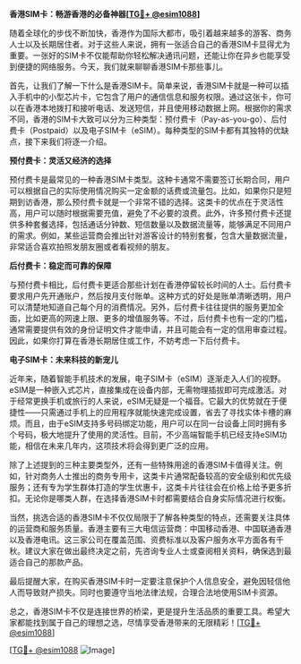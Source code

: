 **香港SIM卡：畅游香港的必备神器[[TG💪+ @esim1088](https://t.me/s/esim1088)]**

随着全球化的步伐不断加快，香港作为国际大都市，吸引着越来越多的游客、商务人士以及长期居住者。对于这些人来说，拥有一张适合自己的香港SIM卡显得尤为重要。一张好的SIM卡不仅能帮助你轻松解决通讯问题，还能让你在异乡也能享受到便捷的网络服务。今天，我们就来聊聊香港SIM卡那些事儿。

首先，让我们了解一下什么是香港SIM卡。简单来说，香港SIM卡就是一种可以插入手机中的小型芯片卡，它包含了用户的通信信息和服务权限。通过这张卡，你可以在香港本地拨打和接听电话、发送短信，并且使用移动数据上网。根据你的需求不同，香港的SIM卡大致可以分为三种类型：预付费卡（Pay-as-you-go）、后付费卡（Postpaid）以及电子SIM卡（eSIM）。每种类型的SIM卡都有其独特的优缺点，接下来我们将逐一介绍。

**预付费卡：灵活又经济的选择**

预付费卡是最常见的一种香港SIM卡类型。这种卡通常不需要签订长期合同，用户可以根据自己的实际使用情况购买一定金额的话费或流量包。比如，如果你只是短期到访香港，那么预付费卡就是一个非常不错的选择。这类卡的优点在于灵活性高，用户可以随时根据需要充值，避免了不必要的浪费。此外，许多预付费卡还提供多种套餐选择，包括通话分钟数、短信数量以及数据流量等，能够满足不同用户的需求。例如，某些运营商会推出针对游客设计的特别套餐，包含大量数据流量，非常适合喜欢拍照发朋友圈或者看视频的朋友。

**后付费卡：稳定而可靠的保障**

与预付费卡相比，后付费卡更适合那些计划在香港停留较长时间的人士。后付费卡要求用户先开通账户，然后按月支付账单。这种方式的好处是账单清晰透明，用户可以清楚地知道自己每个月的消费情况。另外，后付费卡往往提供的服务更加全面，比如更高的网速上限、更多的增值服务等。不过，后付费卡也有一定的门槛，通常需要提供有效的身份证明文件才能申请，并且可能会有一定的信用审查过程。因此，如果你打算在香港长期居住或工作，不妨考虑一下后付费卡。

**电子SIM卡：未来科技的新宠儿**

近年来，随着智能手机技术的发展，电子SIM卡（eSIM）逐渐走入人们的视野。eSIM是一种嵌入式芯片，直接集成在设备内部，无需物理插拔即可完成激活。对于经常更换手机或旅行的人来说，eSIM无疑是一个福音。它最大的优势就在于便捷性——只需通过手机上的应用程序就能快速完成设置，省去了寻找实体卡槽的麻烦。而且，由于eSIM支持多号码绑定功能，用户可以在同一台设备上同时拥有多个号码，极大地提升了使用的灵活性。目前，不少高端智能手机已经支持eSIM功能，相信在未来几年内，这项技术将会得到更广泛的应用。

除了上述提到的三种主要类型外，还有一些特殊用途的香港SIM卡值得关注。例如，针对商务人士推出的商务专用卡，这类卡片通常配备较高的安全级别和优先级服务；还有专为学生群体打造的学生优惠卡，这类卡片往往会在价格上给予更多折扣。无论你是哪类人群，在选择香港SIM卡时都需要结合自身实际情况进行权衡。

当然，挑选合适的香港SIM卡不仅仅局限于了解各种类型的特点，还需要关注具体的运营商和服务质量。香港主要有三大电信运营商：中国移动香港、中国联通香港以及香港电讯。这三家公司在覆盖范围、资费标准以及客户服务水平方面各有千秋。建议大家在做出最终决定之前，先咨询专业人士或查阅相关资料，确保选到最适合自己的那款产品。

最后提醒大家，在购买香港SIM卡时一定要注意保护个人信息安全，避免因轻信他人而导致财产损失。同时也要遵守当地法律法规，合理合法地使用SIM卡资源。

总之，香港SIM卡不仅是连接世界的桥梁，更是提升生活品质的重要工具。希望大家都能找到属于自己的理想之选，尽情享受香港带来的无限精彩！[[TG💪+ @esim1088](https://t.me/s/esim1088)]

[[TG💪+ @esim1088](https://t.me/s/esim1088) ![Image](https://i.postimg.cc/4NQfJmqS/Snipaste-2025-05-13-00-14-12.png)]